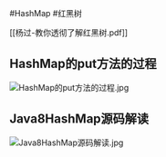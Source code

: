 #HashMap #红黑树

[[杨过-教你透彻了解红黑树.pdf]]
## HashMap的put方法的过程
![HashMap的put方法的过程.jpg](https://cdn.nlark.com/yuque/0/2021/jpeg/663445/1617668998024-ed099a79-f355-4599-810b-9eef365c044c.jpeg#averageHue=%23faf4f2&height=1524&id=wJ6b3&originHeight=1524&originWidth=1385&originalType=binary&ratio=1&rotation=0&showTitle=false&size=140714&status=done&style=none&title=&width=1385)



## Java8HashMap源码解读
![Java8HashMap源码解读.jpg](https://cdn.nlark.com/yuque/0/2021/jpeg/663445/1617669021204-df3429bb-bfd7-4794-aadc-06f7fc2b4148.jpeg#averageHue=%23faf5f3&height=2186&id=Y95AA&originHeight=2186&originWidth=2405&originalType=binary&ratio=1&rotation=0&showTitle=false&size=183964&status=done&style=none&title=&width=2405)



